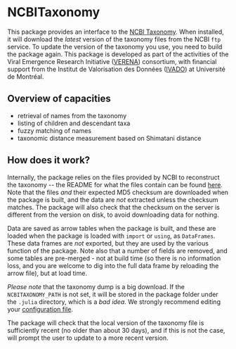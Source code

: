 # NCBITaxonomy

This package provides an interface to the [NCBI
Taxonomy](https://www.ncbi.nlm.nih.gov/taxonomy). When installed, it will
download the *latest* version of the taxonomy files from the NCBI `ftp` service.
To update the version of the taxonomy you use, you need to build the package
again. This package is developed as part of the activities of the Viral
Emergence Research Initiative ([VERENA](https://www.viralemergence.org/))
consortium, with financial support from the Institut de Valorisation des Données
([IVADO](https://ivado.ca/en/)) at Université de Montréal.

## Overview of capacities

- retrieval of names from the taxonomy
- listing of children and descendant taxa
- fuzzy matching of names
- taxonomic distance measurement based on Shimatani distance

## How does it work?

Internally, the package relies on the files provided by NCBI to reconstruct the
taxonomy -- the README for what the files contain can be found
[here](https://ftp.ncbi.nih.gov/pub/taxonomy/new_taxdump/taxdump_readme.txt).
Note that the files *and* their expected MD5 checksum are downloaded when the
package is built, and the data are *not* extracted unless the checksum matches.
The package will also check that the checksum on the server is different from
the version on disk, to avoid downloading data for nothing.

Data are saved as arrow tables when the package is built, and these are loaded
when the package is loaded with `import` or `using`, as `DataFrames`. These data
frames are *not* exported, but they are used by the various function of the
package. Note also that a number of fields are removed, and some tables are
pre-merged - not at build time (so there is no information loss, and you are
welcome to dig into the full data frame by reloading the arrow file), but at
load time.

*Please note* that the taxonomy dump is a big download. If the
`NCBITAXONOMY_PATH` is not set, it will be stored in the package folder under
the `.julia` directory, which is a *bad idea*. We strongly recommend editing
your [configuration
file](https://docs.julialang.org/en/v1/manual/environment-variables/).

The package will check that the local version of the taxonomy file is
sufficiently recent (no older than about 30 days), and if this is not the case,
will prompt the user to update to a more recent version.